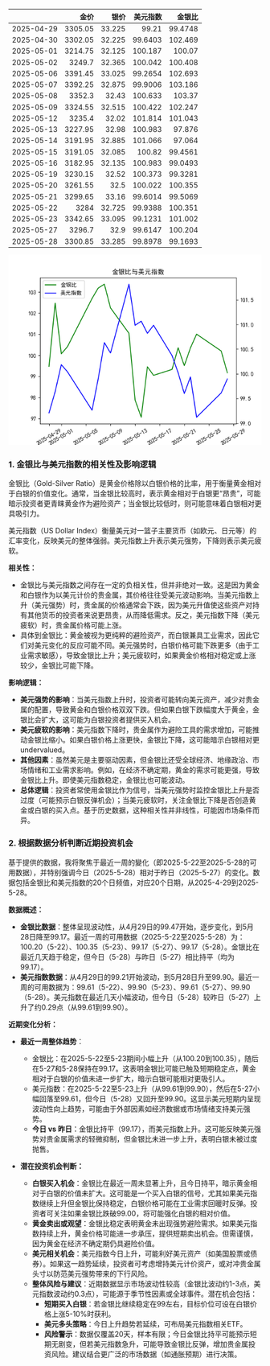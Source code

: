 |            |    金价 |   银价 |   美元指数 |   金银比 |
|:-----------|--------:|-------:|-----------:|---------:|
| 2025-04-29 | 3305.05 | 33.225 |    99.21   |  99.4748 |
| 2025-04-30 | 3302.05 | 32.225 |    99.6403 | 102.469  |
| 2025-05-01 | 3214.75 | 32.125 |   100.187  | 100.07   |
| 2025-05-02 | 3249.7  | 32.365 |   100.042  | 100.408  |
| 2025-05-06 | 3391.45 | 33.025 |    99.2654 | 102.693  |
| 2025-05-07 | 3392.25 | 32.875 |    99.9006 | 103.186  |
| 2025-05-08 | 3352.3  | 32.43  |   100.633  | 103.37   |
| 2025-05-09 | 3324.55 | 32.515 |   100.422  | 102.247  |
| 2025-05-12 | 3235.4  | 32.02  |   101.814  | 101.043  |
| 2025-05-13 | 3227.95 | 32.98  |   100.983  |  97.876  |
| 2025-05-14 | 3191.95 | 32.885 |   101.066  |  97.064  |
| 2025-05-15 | 3191.05 | 32.085 |   100.82   |  99.4561 |
| 2025-05-16 | 3182.95 | 32.135 |   100.983  |  99.0493 |
| 2025-05-19 | 3230.15 | 32.52  |   100.373  |  99.3281 |
| 2025-05-20 | 3261.55 | 32.5   |   100.022  | 100.355  |
| 2025-05-21 | 3299.65 | 33.16  |    99.6014 |  99.5069 |
| 2025-05-22 | 3284    | 32.725 |    99.9388 | 100.351  |
| 2025-05-23 | 3342.65 | 33.095 |    99.1231 | 101.002  |
| 2025-05-27 | 3296.7  | 32.9   |    99.6147 | 100.204  |
| 2025-05-28 | 3300.85 | 33.285 |    99.8978 |  99.1693 |

![图](gold_silver_usdx.png)

### 1. 金银比与美元指数的相关性及影响逻辑

金银比（Gold-Silver Ratio）是黄金价格除以白银价格的比率，用于衡量黄金相对于白银的价值变化。通常，当金银比较高时，表示黄金相对于白银更“昂贵”，可能暗示投资者更青睐黄金作为避险资产；当金银比较低时，则可能意味着白银相对更具吸引力。

美元指数（US Dollar Index）衡量美元对一篮子主要货币（如欧元、日元等）的汇率变化，反映美元的整体强弱。美元指数上升表示美元强势，下降则表示美元疲软。

**相关性：**
- 金银比与美元指数之间存在一定的负相关性，但并非绝对一致。这是因为黄金和白银作为以美元计价的贵金属，其价格往往受美元波动影响。当美元指数上升（美元强势）时，贵金属的价格通常会下跌，因为美元升值使这些资产对持有其他货币的投资者来说更昂贵，从而降低需求。反之，美元指数下降（美元疲软）时，贵金属价格可能上涨。
- 具体到金银比：黄金被视为更纯粹的避险资产，而白银兼具工业需求，因此它们对美元变化的反应可能不同。美元强势时，白银价格可能下跌更多（由于工业需求敏感），导致金银比上升；美元疲软时，如果黄金价格相对稳定或上涨较少，金银比可能下降。

**影响逻辑：**
- **美元强势的影响**：当美元指数上升时，投资者可能转向美元资产，减少对贵金属的配置，导致黄金和白银价格双双下跌。但如果白银下跌幅度大于黄金，金银比会扩大，这可能为白银投资者提供买入机会。
- **美元疲软的影响**：美元指数下降时，贵金属作为避险工具的需求增加，可能推动金银比缩小。如果白银价格上涨更快，金银比下降，这可能暗示白银相对更 undervalued。
- **其他因素**：虽然美元是主要驱动因素，但金银比还受全球经济、地缘政治、市场情绪和工业需求影响。例如，在经济不确定期，黄金的需求可能更强，导致金银比上升。即使美元指数稳定，金银比也可能波动。
- **总体逻辑**：投资者常使用金银比作为信号，当美元强势时监控金银比上升是否过度（可能预示白银反弹机会）；当美元疲软时，关注金银比下降是否创造黄金或白银的买入点。基于历史数据，这种相关性并非线性，可能因市场条件而异。

### 2. 根据数据分析判断近期投资机会

基于提供的数据，我将聚焦于最近一周的變化（即2025-5-22至2025-5-28的可用数据），并特别强调今日（2025-5-28）相对于昨日（2025-5-27）的变化。数据包括金银比和美元指数的20个日频值，对应20个日期，从2025-4-29到2025-5-28。

**数据概述：**
- **金银比数据**：整体呈现波动性，从4月29日的99.47开始，逐步变化，到5月28日降至99.17。最近一周的可用数据（2025-5-22至2025-5-28）为：100.20（5-22）、100.35（5-23）、99.17（5-27）、99.17（5-28）。金银比在最近几天趋于稳定，但今日（5-28）与昨日（5-27）相比持平（均为99.17）。
- **美元指数数据**：从4月29日的99.21开始波动，到5月28日升至99.90。最近一周的可用数据为：99.61（5-22）、99.90（5-23）、99.61（5-27）、99.90（5-28）。美元指数在最近几天小幅波动，但今日（5-28）较昨日（5-27）上升了约0.29点（从99.61到99.90）。

**近期变化分析：**
- **最近一周整体趋势**：
  - 金银比：在2025-5-22至5-23期间小幅上升（从100.20到100.35），随后在5-27和5-28保持在99.17。这表明金银比可能已触及短期稳定点，黄金相对于白银的价值未进一步扩大，暗示白银可能相对更吸引人。
  - 美元指数：在2025-5-22至5-23上升（从99.61到99.90），然后在5-27小幅回落至99.61，但今日（5-28）又回升至99.90。这显示美元短期内呈现波动性向上趋势，可能由于外部因素如经济数据或市场情绪支持美元强势。
  - **今日 vs 昨日**：金银比持平（99.17），而美元指数上升。这可能反映美元强势对贵金属需求的轻微抑制，但金银比未进一步上升，表明白银未被过度抛售。

- **潜在投资机会判断：**
  - **白银买入机会**：金银比在最近一周未显著上升，且今日持平，暗示黄金相对于白银的价值未扩大。这可能是一个买入白银的信号，尤其如果美元指数继续上升但金银比保持稳定，白银价格可能在工业需求回暖时反弹。投资者可关注如果金银比跌破99.00，将可能强化白银的相对价值。
  - **黄金卖出或观望**：金银比稳定表明黄金未出现强势避险需求。如果美元指数持续上升，黄金价格可能进一步承压，提供短期卖出机会。但需谨慎，因为黄金在经济不确定期仍具避险价值。
  - **美元相关机会**：美元指数今日上升，可能利好美元资产（如美国股票或债券）。如果这一趋势延续，投资者可考虑增持美元计价资产，或对冲贵金属头寸以防范美元强势带来的下行风险。
  - **整体风险与建议**：近期数据显示市场波动性较高（金银比波动约1-3点，美元指数波动约0.3点），可能源于季节性因素或全球事件。潜在机会包括：
    - **短期买入白银**：若金银比继续稳定在99左右，目标价位可设在白银价格上涨5-10%时获利。
    - **美元多头策略**：今日上升趋势若延续，可布局美元指数相关ETF。
    - **风险警示**：数据仅覆盖20天，样本有限；今日金银比持平可能预示短期无剧变，但若美元指数急升，可能导致金银比反弹，增加贵金属投资风险。建议结合更广泛的市场数据（如通胀预期）进行决策。